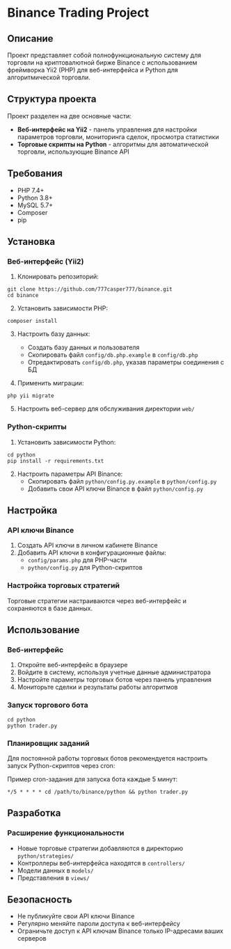 # Binance Trading Project

## Описание
Проект представляет собой полнофункциональную систему для торговли на криптовалютной бирже Binance с использованием фреймворка Yii2 (PHP) для веб-интерфейса и Python для алгоритмической торговли.

## Структура проекта
Проект разделен на две основные части:
- **Веб-интерфейс на Yii2** - панель управления для настройки параметров торговли, мониторинга сделок, просмотра статистики
- **Торговые скрипты на Python** - алгоритмы для автоматической торговли, использующие Binance API

## Требования
- PHP 7.4+
- Python 3.8+
- MySQL 5.7+
- Composer
- pip

## Установка

### Веб-интерфейс (Yii2)
1. Клонировать репозиторий:
```
git clone https://github.com/777casper777/binance.git
cd binance
```

2. Установить зависимости PHP:
```
composer install
```

3. Настроить базу данных:
    - Создать базу данных и пользователя
    - Скопировать файл `config/db.php.example` в `config/db.php`
    - Отредактировать `config/db.php`, указав параметры соединения с БД

4. Применить миграции:
```
php yii migrate
```

5. Настроить веб-сервер для обслуживания директории `web/`

### Python-скрипты

1. Установить зависимости Python:
```
cd python
pip install -r requirements.txt
```

2. Настроить параметры API Binance:
    - Скопировать файл `python/config.py.example` в `python/config.py`
    - Добавить свои API ключи Binance в файл `python/config.py`

## Настройка

### API ключи Binance
1. Создать API ключи в личном кабинете Binance
2. Добавить API ключи в конфигурационные файлы:
    - `config/params.php` для PHP-части
    - `python/config.py` для Python-скриптов

### Настройка торговых стратегий
Торговые стратегии настраиваются через веб-интерфейс и сохраняются в базе данных.

## Использование

### Веб-интерфейс
1. Откройте веб-интерфейс в браузере
2. Войдите в систему, используя учетные данные администратора
3. Настройте параметры торговых ботов через панель управления
4. Мониторьте сделки и результаты работы алгоритмов

### Запуск торгового бота
```
cd python
python trader.py
```

### Планировщик заданий
Для постоянной работы торговых ботов рекомендуется настроить запуск Python-скриптов через cron:

Пример cron-задания для запуска бота каждые 5 минут:
```
*/5 * * * * cd /path/to/binance/python && python trader.py
```

## Разработка

### Расширение функциональности
- Новые торговые стратегии добавляются в директорию `python/strategies/`
- Контроллеры веб-интерфейса находятся в `controllers/`
- Модели данных в `models/`
- Представления в `views/`

## Безопасность
- Не публикуйте свои API ключи Binance
- Регулярно меняйте пароли доступа к веб-интерфейсу
- Ограничьте доступ к API ключам Binance только IP-адресами ваших серверов


